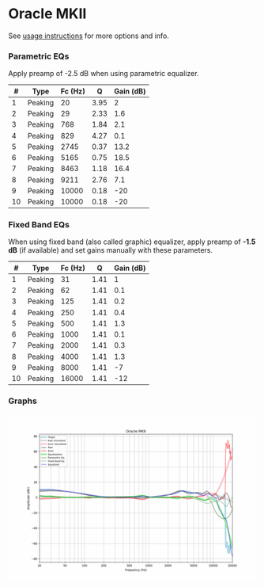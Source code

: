 # Oracle MKII
See [usage instructions](https://github.com/jaakkopasanen/AutoEq#usage) for more options and info.

### Parametric EQs
Apply preamp of -2.5 dB when using parametric equalizer.

|   # | Type    |   Fc (Hz) |    Q |   Gain (dB) |
|-----|---------|-----------|------|-------------|
|   1 | Peaking |        20 | 3.95 |         2   |
|   2 | Peaking |        29 | 2.33 |         1.6 |
|   3 | Peaking |       768 | 1.84 |         2.1 |
|   4 | Peaking |       829 | 4.27 |         0.1 |
|   5 | Peaking |      2745 | 0.37 |        13.2 |
|   6 | Peaking |      5165 | 0.75 |        18.5 |
|   7 | Peaking |      8463 | 1.18 |        16.4 |
|   8 | Peaking |      9211 | 2.76 |         7.1 |
|   9 | Peaking |     10000 | 0.18 |       -20   |
|  10 | Peaking |     10000 | 0.18 |       -20   |

### Fixed Band EQs
When using fixed band (also called graphic) equalizer, apply preamp of **-1.5 dB** (if available) and set gains manually with these parameters.

|   # | Type    |   Fc (Hz) |    Q |   Gain (dB) |
|-----|---------|-----------|------|-------------|
|   1 | Peaking |        31 | 1.41 |         1   |
|   2 | Peaking |        62 | 1.41 |         0.1 |
|   3 | Peaking |       125 | 1.41 |         0.2 |
|   4 | Peaking |       250 | 1.41 |         0.4 |
|   5 | Peaking |       500 | 1.41 |         1.3 |
|   6 | Peaking |      1000 | 1.41 |         0.1 |
|   7 | Peaking |      2000 | 1.41 |         0.3 |
|   8 | Peaking |      4000 | 1.41 |         1.3 |
|   9 | Peaking |      8000 | 1.41 |        -7   |
|  10 | Peaking |     16000 | 1.41 |       -12   |

### Graphs
![](./Oracle%20MKII.png)
